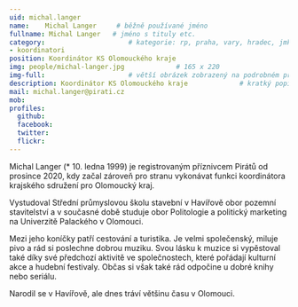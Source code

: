 ```yaml
---
uid: michal.langer
name:    Michal Langer     # běžně používané jméno
fullname: Michal Langer   # jméno s tituly etc.
category:                     # kategorie: rp, praha, vary, hradec, jmk, senat
- koordinatori
position: Koordinátor KS Olomouckého kraje
img: people/michal-langer.jpg             # 165 x 220
img-full:                     # větší obrázek zobrazený na podrobném profilu
description: Koordinátor KS Olomouckého kraje             # kratký popis, max 160 znaků
mail: michal.langer@pirati.cz
mob: 
profiles:
  github:
  facebook: 
  twitter:         
  flickr: 
---
```

Michal Langer (* 10. ledna 1999) je registrovaným příznivcem Pirátů od prosince 2020, kdy začal zároveň pro stranu vykonávat funkci koordinátora krajského sdružení pro Olomoucký kraj.

Vystudoval Střední průmyslovou školu stavební v Havířově obor pozemní stavitelství a v současné době studuje obor Politologie a politický marketing na Univerzitě Palackého v Olomouci.

Mezi jeho koníčky patří cestování a turistika. Je velmi společenský, miluje pivo a rád si poslechne dobrou muziku. Svou lásku k muzice si vypěstoval také díky své předchozí aktivitě ve společnostech, které pořádají kulturní akce a hudební festivaly. Občas si však také rád odpočine u dobré knihy nebo seriálu.

Narodil se v Havířově, ale dnes tráví většinu času v Olomouci.